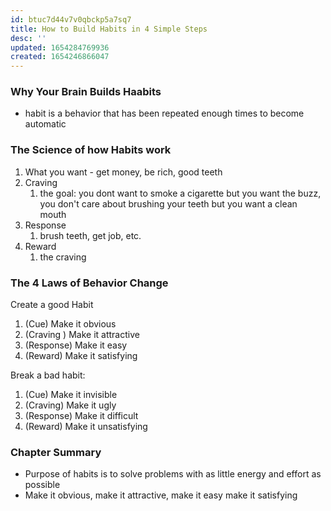 ```yaml
---
id: btuc7d44v7v0qbckp5a7sq7
title: How to Build Habits in 4 Simple Steps
desc: ''
updated: 1654284769936
created: 1654246866047
---
```


### Why Your Brain Builds Haabits
- habit is a behavior that has been repeated enough times to become automatic
### The Science of how Habits work
  1. What you want - get money, be rich, good teeth
1. Craving
   1. the goal: you dont want to smoke a cigarette but you want the buzz, you don't care about brushing your teeth but you want a clean mouth
2. Response
   1. brush teeth, get job, etc.
3. Reward
   1. the craving
### The 4 Laws of Behavior Change
Create a good Habit
1. (Cue) Make it obvious
2. (Craving ) Make it attractive
3. (Response) Make it easy
4. (Reward) Make it satisfying

Break a bad habit:
1. (Cue) Make it invisible
2. (Craving) Make it ugly
3. (Response) Make it difficult
4. (Reward) Make it unsatisfying

### Chapter Summary
- Purpose of habits is to solve problems with as little energy and effort as possible
- Make it obvious, make it attractive, make it easy make it satisfying
